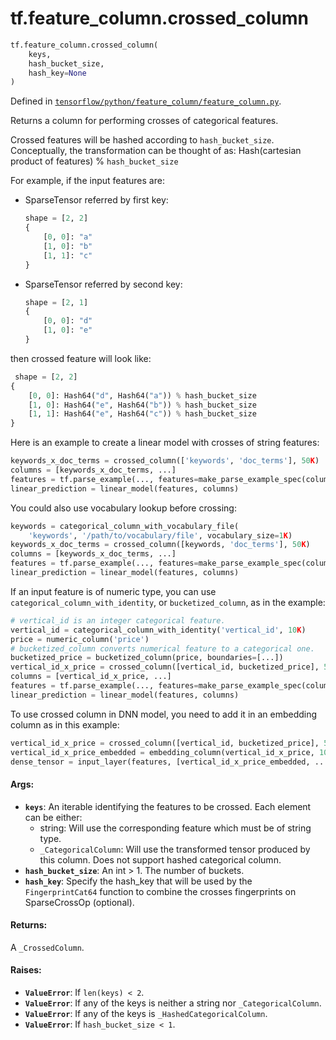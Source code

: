 <div itemscope itemtype="http://developers.google.com/ReferenceObject">
<meta itemprop="name" content="tf.feature_column.crossed_column" />
</div>

# tf.feature_column.crossed_column

``` python
tf.feature_column.crossed_column(
    keys,
    hash_bucket_size,
    hash_key=None
)
```



Defined in [`tensorflow/python/feature_column/feature_column.py`](https://www.tensorflow.org/code/tensorflow/python/feature_column/feature_column.py).

Returns a column for performing crosses of categorical features.

Crossed features will be hashed according to `hash_bucket_size`. Conceptually,
the transformation can be thought of as:
  Hash(cartesian product of features) % `hash_bucket_size`

For example, if the input features are:

* SparseTensor referred by first key:

  ```python
  shape = [2, 2]
  {
      [0, 0]: "a"
      [1, 0]: "b"
      [1, 1]: "c"
  }
  ```

* SparseTensor referred by second key:

  ```python
  shape = [2, 1]
  {
      [0, 0]: "d"
      [1, 0]: "e"
  }
  ```

then crossed feature will look like:

```python
 shape = [2, 2]
{
    [0, 0]: Hash64("d", Hash64("a")) % hash_bucket_size
    [1, 0]: Hash64("e", Hash64("b")) % hash_bucket_size
    [1, 1]: Hash64("e", Hash64("c")) % hash_bucket_size
}
```

Here is an example to create a linear model with crosses of string features:

```python
keywords_x_doc_terms = crossed_column(['keywords', 'doc_terms'], 50K)
columns = [keywords_x_doc_terms, ...]
features = tf.parse_example(..., features=make_parse_example_spec(columns))
linear_prediction = linear_model(features, columns)
```

You could also use vocabulary lookup before crossing:

```python
keywords = categorical_column_with_vocabulary_file(
    'keywords', '/path/to/vocabulary/file', vocabulary_size=1K)
keywords_x_doc_terms = crossed_column([keywords, 'doc_terms'], 50K)
columns = [keywords_x_doc_terms, ...]
features = tf.parse_example(..., features=make_parse_example_spec(columns))
linear_prediction = linear_model(features, columns)
```

If an input feature is of numeric type, you can use
`categorical_column_with_identity`, or `bucketized_column`, as in the example:

```python
# vertical_id is an integer categorical feature.
vertical_id = categorical_column_with_identity('vertical_id', 10K)
price = numeric_column('price')
# bucketized_column converts numerical feature to a categorical one.
bucketized_price = bucketized_column(price, boundaries=[...])
vertical_id_x_price = crossed_column([vertical_id, bucketized_price], 50K)
columns = [vertical_id_x_price, ...]
features = tf.parse_example(..., features=make_parse_example_spec(columns))
linear_prediction = linear_model(features, columns)
```

To use crossed column in DNN model, you need to add it in an embedding column
as in this example:

```python
vertical_id_x_price = crossed_column([vertical_id, bucketized_price], 50K)
vertical_id_x_price_embedded = embedding_column(vertical_id_x_price, 10)
dense_tensor = input_layer(features, [vertical_id_x_price_embedded, ...])
```

#### Args:

* <b>`keys`</b>: An iterable identifying the features to be crossed. Each element can
    be either:
    * string: Will use the corresponding feature which must be of string type.
    * `_CategoricalColumn`: Will use the transformed tensor produced by this
      column. Does not support hashed categorical column.
* <b>`hash_bucket_size`</b>: An int > 1. The number of buckets.
* <b>`hash_key`</b>: Specify the hash_key that will be used by the `FingerprintCat64`
    function to combine the crosses fingerprints on SparseCrossOp (optional).


#### Returns:

A `_CrossedColumn`.


#### Raises:

* <b>`ValueError`</b>: If `len(keys) < 2`.
* <b>`ValueError`</b>: If any of the keys is neither a string nor `_CategoricalColumn`.
* <b>`ValueError`</b>: If any of the keys is `_HashedCategoricalColumn`.
* <b>`ValueError`</b>: If `hash_bucket_size < 1`.